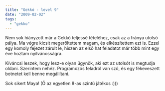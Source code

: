 ```yaml
---
title: "Gekkó - level 9"
date: "2009-02-02"
tags: 
  - "gekko"
---
```


Nem sok hiányzott már a Gekkó teljessé tételéhez, csak az a fránya utolsó pálya. Ma végre kicsit megerőltettem magam, és elkészítettem ezt is. Ezzel egy komoly fejezet zárult le, hiszen az első hat feladatot már több mint egy éve hoztam nyilvánosságra.

Kíváncsi leszek, hogy lesz-e olyan ügynök, aki ezt az utolsót is megtudja oldani. Szerintem nehéz. Programozós feladról van szó, és egy fékeveszett botnetet kell benne megállítani.

Sok sikert Maya! (Ő az egyetlen 8-as szintű játékos :)))
